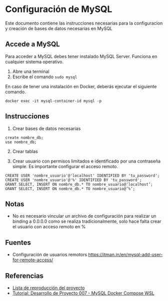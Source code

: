 # Configuración de MySQL

Este documento contiene las instrucciones necesarias para la configuracion y creación de bases de datos necesarias en MySQL

## Accede a MySQL

Para acceder a MySQL debes tener instalado MySQL Server. Funciona en cualquier sistema operativo.

1. Abre una terminal
2. Escribe el comando ```sudo mysql```

En caso de tener una instalación en Docker, deberás ejecutar el siguiente comando.

```docker exec -it mysql-container-id mysql -p```

## Instrucciones

1. Crear bases de datos necesarias
```
create nombre_db;
use nombre_db;
```
2. Crear tablas

3. Crear usuario con permisos limitados e identificado por una contraseña simple. Es importante configurar el acceso remoto. 

```
CREATE USER 'nombre_usuario'@'localhost' IDENTIFIED BY 'tu_password';
CREATE USER 'nombre_usuario'@'%' IDENTIFIED BY 'tu_password';
GRANT SELECT, INSERT ON nombre_db.* TO nombre_usuario@’localhost’;
GRANT SELECT, INSERT ON nombre_db.* TO nombre_usuario@’%’;
```

## Notas

- No es necesario vincular un archivo de configuración para realizar un binding a 0.0.0.0 como se realiza tradicionalmente, solo hace falta crear el usuario con acceso remoto en %

## Fuentes

- Configuración de usuarios remotors https://itman.in/en/mysql-add-user-for-remote-access/
## Referencias

- [Lista de reproducción del proyecto](https://www.youtube.com/watch?v=_F277YnKmog&list=PLm5nY_UPV5A7sAQCkPrWafyoOXLW3rvgx&pp=iAQB)
- [Tutorial: Desarrollo de Proyecto 007 - MySQL Docker Compose WSL](https://youtu.be/IqKn2B_sN14)